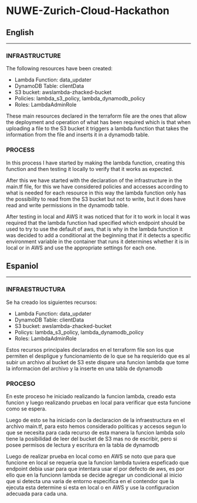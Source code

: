 # NUWE-Zurich-Cloud-Hackathon

## English
--------
### INFRASTRUCTURE

The following resources have been created:

- Lambda Function: data_updater
- DynamoDB Table: clientData
- S3 bucket: awslambda-zhacked-bucket
- Policies: lambda_s3_policy, lambda_dynamodb_policy
- Roles: LambdaAdminRole

These main resources declared in the terraform file are the ones that allow the deployment and operation of what has been required which is that when uploading a file to the S3 bucket it triggers a lambda function that takes the information from the file and inserts it in a dynamodb table.

### PROCESS

In this process I have started by making the lambda function, creating this function and then testing it locally to verify that it works as expected.

After this we have started with the declaration of the infrastructure in the main.tf file, for this we have considered policies and accesses according to what is needed for each resource in this way the lambda function only has the possibility to read from the S3 bucket but not to write, but it does have read and write permissions in the dynamodb table.

After testing in local and AWS it was noticed that for it to work in local it was required that the lambda function had specified which endpoint should be used to try to use the default of aws, that is why in the lambda function it was decided to add a conditional at the beginning that if it detects a specific environment variable in the container that runs it determines whether it is in local or in AWS and use the appropriate settings for each one.

## Espaniol
---

### INFRAESTRUCTURA

Se ha creado los siguientes recursos:

- Lambda Function: data_updater
- DynamoDB Table: clientData
- S3 bucket: awslambda-zhacked-bucket
- Policys: lambda_s3_policy, lambda_dynamodb_policy
- Roles: LambdaAdminRole

Estos recursos principales declarados en el terraform file son los que permiten el despligue y funcionamiento de lo que se ha requierido que es al subir un archivo al bucket de S3 este dispare una funcion lambda que tome la informacion del archivo y la inserte en una tabla de dynamodb

### PROCESO

En este proceso he iniciado realizando la funcion lambda, creado esta funcion y luego realizando pruebas en local para verificar que esta funcione como se espera.

Luego de esto se ha iniciado con la declaracion de la infraestructura en el archivo main.tf, para esto hemos considerado politicas y accesos segun lo que se necesita para cada recurso de esta manera la funcion lambda solo tiene la posibilidad de leer del bucket de S3 mas no de escribir, pero si posee permisos de lectura y escritura en la tabla de dynamodb

Luego de realizar prueba en local como en AWS se noto que para que funcione en local se requeria que la funcion lambda tuviera espeficado que endpoint debia usar para que intentara usar el por defecto de aws, es por ello que en la funcionn lambda se decide agregar un condicional al inicio que si detecta una varia de entorno especifica en el contendor que la ejecuta esta determine si esta en local o en AWS y use la configuracion adecuada para cada una.